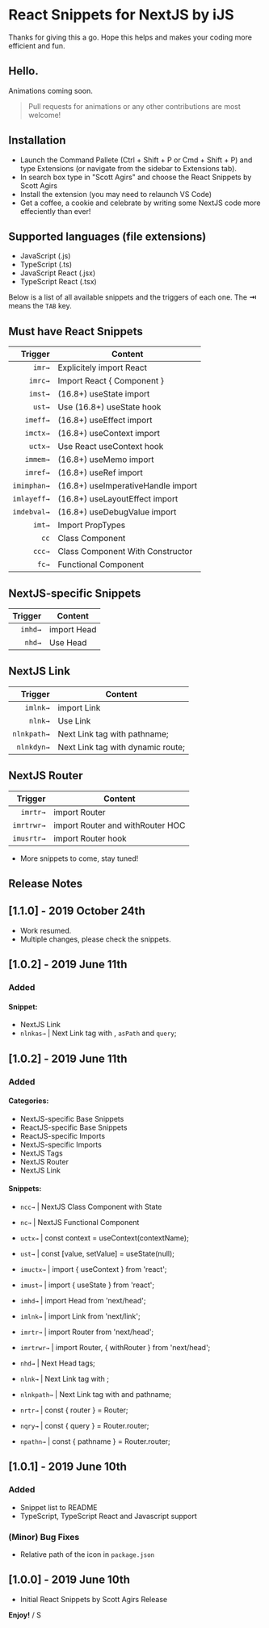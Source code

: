 # React Snippets for NextJS by iJS

Thanks for giving this a go. Hope this helps and makes your coding more efficient and fun.

## Hello.

Animations coming soon.

> Pull requests for animations or any other contributions are most welcome!

## Installation

- Launch the Command Pallete (Ctrl + Shift + P or Cmd + Shift + P) and type Extensions (or navigate from the sidebar to Extensions tab).
- In search box type in "Scott Agirs" and choose the React Snippets by Scott Agirs
- Install the extension (you may need to relaunch VS Code)
- Get a coffee, a cookie and celebrate by writing some NextJS code more effeciently than ever!

## Supported languages (file extensions)

- JavaScript (.js)
- TypeScript (.ts)
- JavaScript React (.jsx)
- TypeScript React (.tsx)

Below is a list of all available snippets and the triggers of each one. The **⇥** means the `TAB` key.

## Must have React Snippets

|     Trigger | Content                            |
| ----------: | ---------------------------------- |
|      `imr→` | Explicitely import React           |
|     `imrc→` | Import React { Component }         |
|     `imst→` | (16.8+) useState import            |
|      `ust→` | Use (16.8+) useState hook          |
|    `imeff→` | (16.8+) useEffect import           |
|    `imctx→` | (16.8+) useContext import          |
|     `uctx→` | Use React useContext hook          |
|    `immem→` | (16.8+) useMemo import             |
|    `imref→` | (16.8+) useRef import              |
| `imimphan→` | (16.8+) useImperativeHandle import |
| `imlayeff→` | (16.8+) useLayoutEffect import     |
| `imdebval→` | (16.8+) useDebugValue import       |
|      `imt→` | Import PropTypes                   |
|        `cc` | Class Component                    |
|      `ccc→` | Class Component With Constructor   |
|       `fc→` | Functional Component               |

## NextJS-specific Snippets

| Trigger | Content     |
| ------: | ----------- |
| `imhd→` | import Head |
|  `nhd→` | Use Head    |

## NextJS Link

|     Trigger | Content                           |
| ----------: | --------------------------------- |
|    `imlnk→` | import Link                       |
|     `nlnk→` | Use Link                          |
| `nlnkpath→` | Next Link tag with pathname;      |
|  `nlnkdyn→` | Next Link tag with dynamic route; |

## NextJS Router

|    Trigger | Content                          |
| ---------: | -------------------------------- |
|   `imrtr→` | import Router                    |
| `imrtrwr→` | import Router and withRouter HOC |
| `imusrtr→` | import Router hook               |

- More snippets to come, stay tuned!

## Release Notes

## [1.1.0] - 2019 October 24th

- Work resumed.
- Multiple changes, please check the snippets.

## [1.0.2] - 2019 June 11th

### Added

#### Snippet:

- NextJS Link
- `nlnkas→` | Next Link tag with <a>, `asPath` and `query`;

## [1.0.2] - 2019 June 11th

### Added

#### Categories:

- NextJS-specific Base Snippets
- ReactJS-specific Base Snippets
- ReactJS-specific Imports
- NextJS-specific Imports
- NextJS Tags
- NextJS Router
- NextJS Link

#### Snippets:

- `ncc→` | NextJS Class Component with State
- `nc→` | NextJS Functional Component

- `uctx→` | const context = useContext(contextName);
- `ust→` | const [value, setValue] = useState(null);

- `imuctx→` | import { useContext } from 'react';
- `imust→` | import { useState } from 'react';

- `imhd→` | import Head from 'next/head';
- `imlnk→` | import Link from 'next/link';
- `imrtr→` | import Router from 'next/head';
- `imrtrwr→` | import Router, { withRouter } from 'next/head';

- `nhd→` | Next Head tags;

- `nlnk→` | Next Link tag with <a>;
- `nlnkpath→` | Next Link tag with <a> and pathname;

- `nrtr→` | const { router } = Router;
- `nqry→` | const { query } = Router.router;
- `npathn→` | const { pathname } = Router.router;

## [1.0.1] - 2019 June 10th

### Added

- Snippet list to README
- TypeScript, TypeScript React and Javascript support

### (Minor) Bug Fixes

- Relative path of the icon in `package.json`

## [1.0.0] - 2019 June 10th

- Initial React Snippets by Scott Agirs Release

**Enjoy!**
/ S
